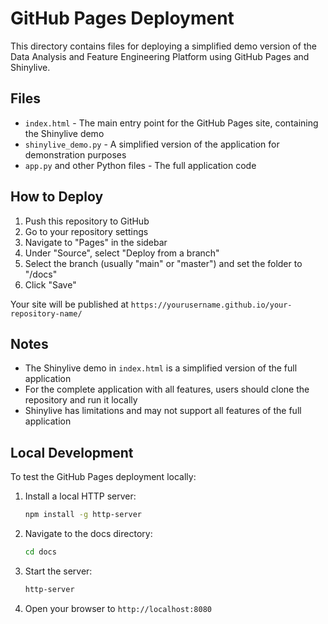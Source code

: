 # GitHub Pages Deployment

This directory contains files for deploying a simplified demo version of the Data Analysis and Feature Engineering Platform using GitHub Pages and Shinylive.

## Files

- `index.html` - The main entry point for the GitHub Pages site, containing the Shinylive demo
- `shinylive_demo.py` - A simplified version of the application for demonstration purposes
- `app.py` and other Python files - The full application code

## How to Deploy

1. Push this repository to GitHub
2. Go to your repository settings
3. Navigate to "Pages" in the sidebar
4. Under "Source", select "Deploy from a branch"
5. Select the branch (usually "main" or "master") and set the folder to "/docs"
6. Click "Save"

Your site will be published at `https://yourusername.github.io/your-repository-name/`

## Notes

- The Shinylive demo in `index.html` is a simplified version of the full application
- For the complete application with all features, users should clone the repository and run it locally
- Shinylive has limitations and may not support all features of the full application

## Local Development

To test the GitHub Pages deployment locally:

1. Install a local HTTP server:
   ```bash
   npm install -g http-server
   ```

2. Navigate to the docs directory:
   ```bash
   cd docs
   ```

3. Start the server:
   ```bash
   http-server
   ```

4. Open your browser to `http://localhost:8080` 